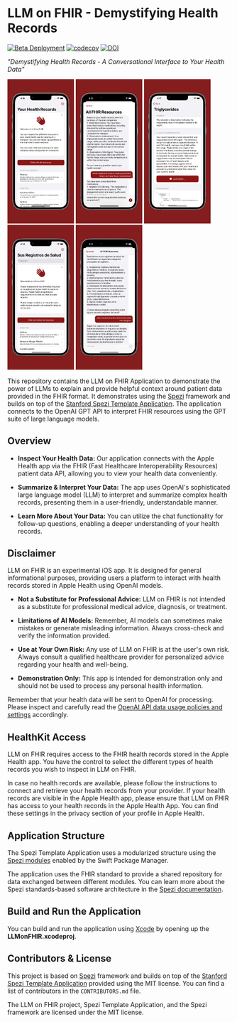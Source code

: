 <!--

This source file is part of the Stanford LLM on FHIR project

SPDX-FileCopyrightText: 2023 Stanford University

SPDX-License-Identifier: MIT

-->

# LLM on FHIR - Demystifying Health Records

[![Beta Deployment](https://github.com/PSchmiedmayer/LLMonFHIR/actions/workflows/beta-deployment.yml/badge.svg)](https://github.com/PSchmiedmayer/LLMonFHIR/actions/workflows/beta-deployment.yml)
[![codecov](https://codecov.io/gh/StanfordBDHG/LLMonFHIR/branch/main/graph/badge.svg?token=9fvSAiFJUY)](https://codecov.io/gh/StanfordBDHG/LLMonFHIR)
[![DOI](https://zenodo.org/badge/DOI/10.5281/zenodo.7959850.svg)](https://doi.org/10.5281/zenodo.7959850)

*"Demystifying Health Records - A Conversational Interface to Your Health Data"*

<p float="left">
 <img width="150" alt="AllHealthRecords" src="Figures/AllHealthRecords.jpeg">
 <img width="150" alt="AllResourcesChat" src="Figures/AllResourcesChat.jpeg">
 <img width="150" alt="LabResultSummary" src="Figures/LabResultSummary.jpeg">
 <img width="150" alt="HealthRecordsSpanish" src="Figures/HealthRecordsSpanish.jpeg">
 <img width="150" alt="ConversationSpanish" src="Figures/ConversationSpanish.jpeg">
</p>

This repository contains the LLM on FHIR Application to demonstrate the power of LLMs to explain and provide helpful context around patient data provided in the FHIR format.
It demonstrates using the [Spezi](https://github.com/StanfordSpezi/Spezi) framework and builds on top of the [Stanford Spezi Template Application](https://github.com/StanfordSpezi/SpeziTemplateApplication). The application connects to the OpenAI GPT API to interpret FHIR resources using the GPT suite of large language models.


## Overview

- **Inspect Your Health Data:** Our application connects with the Apple Health app via the FHIR (Fast Healthcare Interoperability Resources) patient data API, allowing you to view your health data conveniently.

- **Summarize & Interpret Your Data:** The app uses OpenAI's sophisticated large language model (LLM) to interpret and summarize complex health records, presenting them in a user-friendly, understandable manner.

- **Learn More About Your Data:** You can utilize the chat functionality for follow-up questions, enabling a deeper understanding of your health records.


## Disclaimer

LLM on FHIR is an experimental iOS app. It is designed for general informational purposes, providing users a platform to interact with health records stored in Apple Health using OpenAI models.

- **Not a Substitute for Professional Advice:** LLM on FHIR is not intended as a substitute for professional medical advice, diagnosis, or treatment.

- **Limitations of AI Models:** Remember, AI models can sometimes make mistakes or generate misleading information. Always cross-check and verify the information provided.

- **Use at Your Own Risk:** Any use of LLM on FHIR is at the user's own risk. Always consult a qualified healthcare provider for personalized advice regarding your health and well-being.

- **Demonstration Only:** This app is intended for demonstration only and should not be used to process any personal health information.

Remember that your health data will be sent to OpenAI for processing.
Please inspect and carefully read the [OpenAI API data usage policies and settings](https://openai.com/policies/api-data-usage-policies) accordingly.


## HealthKit Access

LLM on FHIR requires access to the FHIR health records stored in the Apple Health app. You have the control to select the different types of health records you wish to inspect in LLM on FHIR.

In case no health records are available, please follow the instructions to connect and retrieve your health records from your provider. If your health records are visible in the Apple Health app, please ensure that LLM on FHIR has access to your health records in the Apple Health App. You can find these settings in the privacy section of your profile in Apple Health.


## Application Structure

The Spezi Template Application uses a modularized structure using the [Spezi modules](https://swiftpackageindex.com/StanfordSpezi) enabled by the Swift Package Manager.

The application uses the FHIR standard to provide a shared repository for data exchanged between different modules.
You can learn more about the Spezi standards-based software architecture in the [Spezi documentation](https://github.com/StanfordSpezi/Spezi).


## Build and Run the Application

You can build and run the application using [Xcode](https://developer.apple.com/xcode/) by opening up the **LLMonFHIR.xcodeproj**.


## Contributors & License

This project is based on [Spezi](https://github.com/StanfordSpezi/Spezi) framework and builds on top of the [Stanford Spezi Template Application](https://github.com/StanfordSpezi/SpeziTemplateApplication) provided using the MIT license.
You can find a list of contributors in the `CONTRIBUTORS.md` file.

The LLM on FHIR project, Spezi Template Application, and the Spezi framework are licensed under the MIT license.
